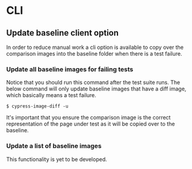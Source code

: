 # CLI

## Update baseline client option

In order to reduce manual work a cli option is available to copy over the comparison images into the baseline folder when there is a test failure.

### Update all baseline images for failing tests

Notice that you should run this command after the test suite runs. The below command will only update baseline images that have a diff image, which basically means a test failure.

`$ cypress-image-diff -u`

It's important that you ensure the comparison image is the correct representation of the page under test as it will be copied over to the baseline.

### Update a list of baseline images

This functionality is yet to be developed.
